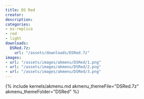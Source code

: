 ```yaml
---
title: DS Red
creator:
description: 
categories:
- os-replica
- red
- light
downloads:
  DSRed.7z:
    url: "/assets/downloads/DSRed.7z"
images:
- url: "/assets/images/akmenu/DSRed/1.png"
- url: "/assets/images/akmenu/DSRed/2.png"
- url: "/assets/images/akmenu/DSRed/3.png"
---
```


{% include kernels/akmenu.md akmenu_themeFile="DSRed.7z" akmenu_themeFolder="DSRed" %}
